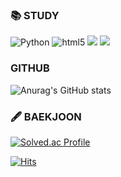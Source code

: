 ### 📚 STUDY
<div> 
<img alt="Python" src ="https://img.shields.io/badge/Python-3776AB.svg?&style=for-the-badge&logo=Python&logoColor=white"/>
<img alt="html5" src="https://img.shields.io/badge/html5-E34F26?style=for-the-badge&logo=html5&logoColor=white">
<img src="https://img.shields.io/badge/css-1572B6?style=for-the-badge&logo=css3&logoColor=white"> 
<img src="https://img.shields.io/badge/javascript-F7DF1E?style=for-the-badge&logo=javascript&logoColor=black"> 
</div>

### GITHUB
![Anurag's GitHub stats](https://github-readme-stats.vercel.app/api?username=guddnboy&show_icons=true&theme=radical)
  
### 🖋️ BAEKJOON
[![Solved.ac Profile](http://mazassumnida.wtf/api/generate_badge?boj=hung3018)](https://solved.ac/hung3018)


[![Hits](https://hits.seeyoufarm.com/api/count/incr/badge.svg?url=https%3A%2F%2Fgithub.com%2Fguddnboy&count_bg=%2300BCFF&title_bg=%23555555&icon=apple.svg&icon_color=%23E7E7E7&title=visited&edge_flat=false)](https://hits.seeyoufarm.com)

<!--
**guddnboy/guddnboy** is a ✨ _special_ ✨ repository because its `README.md` (this file) appears on your GitHub profile.

Here are some ideas to get you started:

- 🔭 I’m currently working on ...
- 🌱 I’m currently learning ...
- 👯 I’m looking to collaborate on ...
- 🤔 I’m looking for help with ...
- 💬 Ask me about ...
- 📫 How to reach me: ...
- 😄 Pronouns: ...
- ⚡ Fun fact: ...
-->
